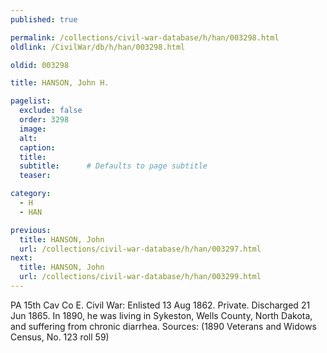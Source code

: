 ```yaml
---
published: true

permalink: /collections/civil-war-database/h/han/003298.html
oldlink: /CivilWar/db/h/han/003298.html

oldid: 003298

title: HANSON, John H.

pagelist:
  exclude: false
  order: 3298
  image: 
  alt:
  caption:
  title:
  subtitle:      # Defaults to page subtitle
  teaser:

category: 
  - H 
  - HAN

previous:
  title: HANSON, John
  url: /collections/civil-war-database/h/han/003297.html  
next:
  title: HANSON, John
  url: /collections/civil-war-database/h/han/003299.html   
---
```

PA 15th Cav Co E. Civil War: Enlisted 13 Aug 1862. Private. Discharged 21 Jun 1865. In 1890, he was living in Sykeston, Wells County, North Dakota, and suffering from chronic diarrhea. Sources: (1890 Veterans and Widows Census, No. 123 roll 59)